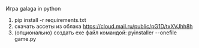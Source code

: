 Игра galaga in python
1. pip install -r requirements.txt
2. скачать ассеты из облака https://cloud.mail.ru/public/pG1D/txXVJhh8h
3. (опционально) создать exe файл командой: pyinstaller --onefile game.py
